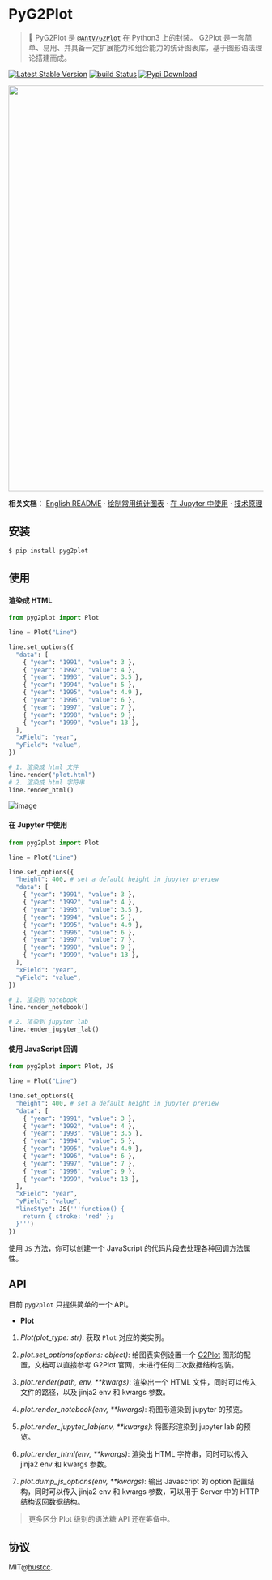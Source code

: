 # PyG2Plot

> 🎨 PyG2Plot 是 [`@AntV/G2Plot`](https://github.com/antvis/G2Plot) 在 Python3 上的封装。 G2Plot 是一套简单、易用、并具备一定扩展能力和组合能力的统计图表库，基于图形语法理论搭建而成。

[![Latest Stable Version](https://img.shields.io/pypi/v/pyg2plot.svg)](https://pypi.python.org/pypi/pyg2plot)
[![build Status](https://github.com/hustcc/pyg2plot/workflows/build/badge.svg?branch=main)](https://github.com/hustcc/pyg2plot/actions?query=workflow%3Abuild)
[![Pypi Download](https://img.shields.io/pypi/dm/pyg2plot)](https://pypi.python.org/pypi/pyg2plot)


<div align="center">
  <img src="https://gw.alipayobjects.com/mdn/rms_d314dd/afts/img/A*sXqrRrEwFRQAAAAAAAAAAABkARQnAQ" width="800">
</div>

**相关文档**： [English README](./README.md)  ·  [绘制常用统计图表](./docs/plot.md)  ·  [在 Jupyter 中使用](./docs/jupyter.md)  ·  [技术原理](./docs/how.md)

## 安装

```bash
$ pip install pyg2plot
```


## 使用

#### **渲染成 HTML**

```py
from pyg2plot import Plot

line = Plot("Line")

line.set_options({
  "data": [
    { "year": "1991", "value": 3 },
    { "year": "1992", "value": 4 },
    { "year": "1993", "value": 3.5 },
    { "year": "1994", "value": 5 },
    { "year": "1995", "value": 4.9 },
    { "year": "1996", "value": 6 },
    { "year": "1997", "value": 7 },
    { "year": "1998", "value": 9 },
    { "year": "1999", "value": 13 },
  ],
  "xField": "year",
  "yField": "value",
})

# 1. 渲染成 html 文件
line.render("plot.html")
# 2. 渲染成 html 字符串
line.render_html()
```

![image](https://user-images.githubusercontent.com/7856674/104466432-31be5000-55f0-11eb-8333-68279d50861e.png)

#### **在 Jupyter 中使用**

```py
from pyg2plot import Plot

line = Plot("Line")

line.set_options({
  "height": 400, # set a default height in jupyter preview
  "data": [
    { "year": "1991", "value": 3 },
    { "year": "1992", "value": 4 },
    { "year": "1993", "value": 3.5 },
    { "year": "1994", "value": 5 },
    { "year": "1995", "value": 4.9 },
    { "year": "1996", "value": 6 },
    { "year": "1997", "value": 7 },
    { "year": "1998", "value": 9 },
    { "year": "1999", "value": 13 },
  ],
  "xField": "year",
  "yField": "value",
})

# 1. 渲染到 notebook
line.render_notebook()

# 2. 渲染到 jupyter lab
line.render_jupyter_lab()
```

#### **使用 JavaScript 回调**

```py
from pyg2plot import Plot, JS

line = Plot("Line")

line.set_options({
  "height": 400, # set a default height in jupyter preview
  "data": [
    { "year": "1991", "value": 3 },
    { "year": "1992", "value": 4 },
    { "year": "1993", "value": 3.5 },
    { "year": "1994", "value": 5 },
    { "year": "1995", "value": 4.9 },
    { "year": "1996", "value": 6 },
    { "year": "1997", "value": 7 },
    { "year": "1998", "value": 9 },
    { "year": "1999", "value": 13 },
  ],
  "xField": "year",
  "yField": "value",
  "lineStye": JS('''function() {
    return { stroke: 'red' }; 
  }''')
})
```

使用 `JS` 方法，你可以创建一个 JavaScript 的代码片段去处理各种回调方法属性。


## API

目前 `pyg2plot` 只提供简单的一个 API。

 - **Plot**

1. *Plot(plot_type: str)*: 获取 `Plot` 对应的类实例。

2. *plot.set_options(options: object)*: 给图表实例设置一个 [G2Plot](https://g2plot.antv.vision/) 图形的配置，文档可以直接参考 G2Plot 官网，未进行任何二次数据结构包装。

3. *plot.render(path, env, **kwargs)*: 渲染出一个 HTML 文件，同时可以传入文件的路径，以及 jinja2 env 和 kwargs 参数。

4. *plot.render_notebook(env, **kwargs)*: 将图形渲染到 jupyter 的预览。

5. *plot.render_jupyter_lab(env, **kwargs)*: 将图形渲染到 jupyter lab 的预览。

6. *plot.render_html(env, **kwargs)*: 渲染出 HTML 字符串，同时可以传入 jinja2 env 和 kwargs 参数。

7. *plot.dump_js_options(env, **kwargs)*: 输出 Javascript 的 option 配置结构，同时可以传入 jinja2 env 和 kwargs 参数，可以用于 Server 中的 HTTP 结构返回数据结构。

> 更多区分 Plot 级别的语法糖 API 还在筹备中。


## 协议

MIT@[hustcc](https://github.com/hustcc).